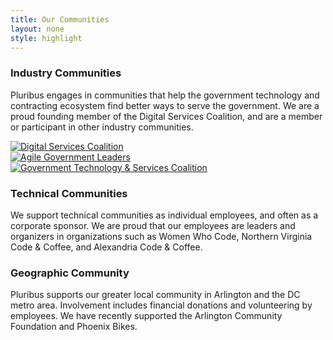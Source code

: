 ```yaml
---
title: Our Communities
layout: none
style: highlight
---
```


### Industry Communities

Pluribus engages in communities that help the government technology and contracting ecosystem find better ways to serve the government. We are a proud founding member of the Digital Services Coalition, and are a member or participant in other industry communities.

<div class="row mb-4 text-center">
  <div class="col-12 col-md-4 my-3 my-md-auto">
    <a href="https://digitalservicescoalition.org/">
      <img src="{{site.baseurl}}img/dsc-logo.png" alt="Digital Services Coalition" class="pd-image-grid">
    </a>
  </div>
  <div class="col-6 col-md-4 my-3 my-md-auto">
    <a href="https://www.agilegovleaders.org/">
      <img src="{{site.baseurl}}img/agl-logo.png" alt="Agile Government Leaders" class="pd-image-grid">
    </a>
  </div>
  <div class="col-6 col-md-4 my-3 my-md-auto">
    <a href="https://www.gtscoalition.com/">
      <img src="{{site.baseurl}}img/gtsc-logo.png" alt="Government Technology & Services Coalition" class="pd-image-grid">
    </a>
  </div>
</div>

### Technical Communities

We support technical communities as individual employees, and often as a corporate sponsor. We are proud that our employees are leaders and organizers in organizations such as Women Who Code, Northern Virginia Code & Coffee, and Alexandria Code & Coffee.

### Geographic Community

Pluribus supports our greater local community in Arlington and the DC metro area. Involvement includes financial donations and volunteering by employees. We have recently supported the Arlington Community Foundation and Phoenix Bikes.

